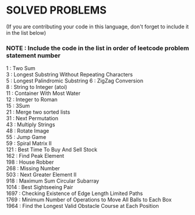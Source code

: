 # SOLVED PROBLEMS
(If you are contributing your code in this language, don't forget to include it in the list below)<br>
### NOTE : Include the code in the list in order of leetcode problem statement number

1 : Two Sum<br>
3 : Longest Substring Without Repeating Characters<br>
5 : Longest Palindromic Substring
6 : ZigZag Conversion<br>
8 : String to Integer (atoi)<br>
11 : Container With Most Water<br>
12 : Integer to Roman<br>
15 : 3Sum<br>
21 : Merge two sorted lists<br>
31 : Next Permutation<br>
43 : Multiply Strings<br> 
48 : Rotate Image<br>
55 : Jump Game<br>
59 : Spiral Matrix II<br>
121 : Best Time To Buy And Sell Stock<br>
162 : Find Peak Element<br>
198 : House Robber<br>
268 : Missing Number<br>
503 : Next Greater Element II<br>
918 : Maximum Sum Circular Subarray<br>
1014 : Best Sightseeing Pair<br>
1697 : Checking Existence of Edge Length Limited Paths<br>
1769 : Minimum Number of Operations to Move All Balls to Each Box<br>
1964 : Find the Longest Valid Obstacle Course at Each Position<br>
